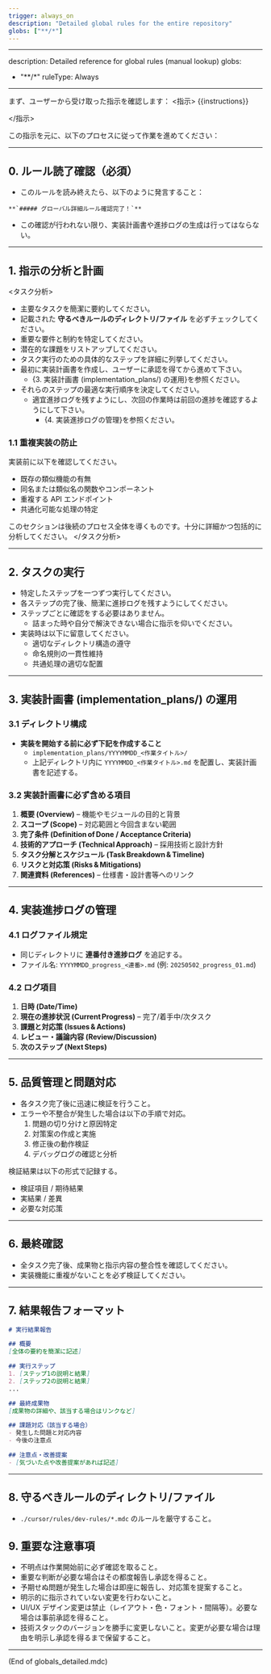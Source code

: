 ```yaml
---
trigger: always_on
description: "Detailed global rules for the entire repository"
globs: ["**/*"]
---
```


---
description: Detailed reference for global rules (manual lookup)
globs:
  - "**/*"
ruleType: Always
---

まず、ユーザーから受け取った指示を確認します：
<指示>
{{instructions}}
<!-- このテンプレート変数はユーザーの入力プロンプトに自動置換されます -->
</指示>

この指示を元に、以下のプロセスに従って作業を進めてください：

---

## 0. ルール読了確認（必須）
- このルールを読み終えたら、以下のように発言すること：
```
**`##### グローバル詳細ルール確認完了！`**
```
- この確認が行われない限り、実装計画書や進捗ログの生成は行ってはならない。

---

## 1. 指示の分析と計画
<タスク分析>
- 主要なタスクを簡潔に要約してください。
- 記載された **守るべきルールのディレクトリ/ファイル** を必ずチェックしてください。
- 重要な要件と制約を特定してください。
- 潜在的な課題をリストアップしてください。
- タスク実行のための具体的なステップを詳細に列挙してください。
- 最初に実装計画書を作成し、ユーザーに承認を得てから進めて下さい。
  - {3. 実装計画書 (implementation_plans/) の運用}を参照ください。
- それらのステップの最適な実行順序を決定してください。
  - 適宜進捗ログを残すようにし、次回の作業時は前回の進捗を確認するようにして下さい。
    - {4. 実装進捗ログの管理}を参照ください。

### 1.1 重複実装の防止
実装前に以下を確認してください。
- 既存の類似機能の有無
- 同名または類似名の関数やコンポーネント
- 重複する API エンドポイント
- 共通化可能な処理の特定

このセクションは後続のプロセス全体を導くものです。十分に詳細かつ包括的に分析してください。
</タスク分析>

---

## 2. タスクの実行
- 特定したステップを一つずつ実行してください。
- 各ステップの完了後、簡潔に進捗ログを残すようにしてください。
- ステップごとに確認をする必要はありません。
  - 詰まった時や自分で解決できない場合に指示を仰いでください。
- 実装時は以下に留意してください。
  - 適切なディレクトリ構造の遵守
  - 命名規則の一貫性維持
  - 共通処理の適切な配置

---

## 3. 実装計画書 (implementation_plans/) の運用

### 3.1 ディレクトリ構成
- **実装を開始する前に必ず下記を作成すること**
  - `implementation_plans/YYYYMMDD_<作業タイトル>/`
  - 上記ディレクトリ内に `YYYYMMDD_<作業タイトル>.md` を配置し、実装計画書を記述する。

### 3.2 実装計画書に必ず含める項目
1. **概要 (Overview)** – 機能やモジュールの目的と背景
2. **スコープ (Scope)** – 対応範囲と今回含まない範囲
3. **完了条件 (Definition of Done / Acceptance Criteria)**
4. **技術的アプローチ (Technical Approach)** – 採用技術と設計方針
5. **タスク分解とスケジュール (Task Breakdown & Timeline)**
6. **リスクと対応策 (Risks & Mitigations)**
7. **関連資料 (References)** – 仕様書・設計書等へのリンク

---

## 4. 実装進捗ログの管理

### 4.1 ログファイル規定
- 同じディレクトリに **連番付き進捗ログ** を追記する。
- ファイル名: `YYYYMMDD_progress_<連番>.md` (例: `20250502_progress_01.md`)

### 4.2 ログ項目
1. **日時 (Date/Time)**
2. **現在の進捗状況 (Current Progress)** – 完了/着手中/次タスク
3. **課題と対応策 (Issues & Actions)**
4. **レビュー・議論内容 (Review/Discussion)**
5. **次のステップ (Next Steps)**

---

## 5. 品質管理と問題対応
- 各タスク完了後に迅速に検証を行うこと。
- エラーや不整合が発生した場合は以下の手順で対応。
  1. 問題の切り分けと原因特定
  2. 対策案の作成と実施
  3. 修正後の動作検証
  4. デバッグログの確認と分析

検証結果は以下の形式で記録する。
- 検証項目 / 期待結果
- 実結果 / 差異
- 必要な対応策

---

## 6. 最終確認
- 全タスク完了後、成果物と指示内容の整合性を確認してください。
- 実装機能に重複がないことを必ず検証してください。

---

## 7. 結果報告フォーマット
```markdown
# 実行結果報告

## 概要
[全体の要約を簡潔に記述]

## 実行ステップ
1. [ステップ1の説明と結果]
2. [ステップ2の説明と結果]
...

## 最終成果物
[成果物の詳細や、該当する場合はリンクなど]

## 課題対応（該当する場合）
- 発生した問題と対応内容
- 今後の注意点

## 注意点・改善提案
- [気づいた点や改善提案があれば記述]
```

---

## 8. 守るべきルールのディレクトリ/ファイル
- `./cursor/rules/dev-rules/*.mdc` のルールを厳守すること。

## 9. 重要な注意事項
- 不明点は作業開始前に必ず確認を取ること。
- 重要な判断が必要な場合はその都度報告し承認を得ること。
- 予期せぬ問題が発生した場合は即座に報告し、対応策を提案すること。
- 明示的に指示されていない変更を行わないこと。
- UI/UX デザイン変更は禁止（レイアウト・色・フォント・間隔等）。必要な場合は事前承認を得ること。
- 技術スタックのバージョンを勝手に変更しないこと。変更が必要な場合は理由を明示し承認を得るまで保留すること。

---
(End of globals_detailed.mdc)
